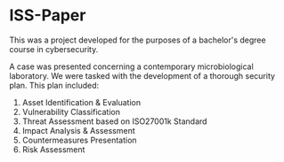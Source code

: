 # ISS-Paper

This was a project developed for the purposes of a bachelor's degree course in cybersecurity.

A case was presented concerning a contemporary microbiological laboratory. We were tasked with the development of a thorough security plan. This plan included:

1) Asset Identification & Evaluation
2) Vulnerability Classification
3) Threat Assessment based on ISO27001k Standard
4) Impact Analysis & Assessment 
5) Countermeasures Presentation
6) Risk Assessment

